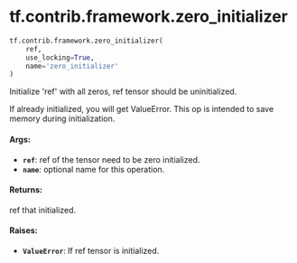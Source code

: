 <div itemscope itemtype="http://developers.google.com/ReferenceObject">
<meta itemprop="name" content="tf.contrib.framework.zero_initializer" />
<meta itemprop="path" content="Stable" />
</div>

# tf.contrib.framework.zero_initializer

``` python
tf.contrib.framework.zero_initializer(
    ref,
    use_locking=True,
    name='zero_initializer'
)
```

Initialize 'ref' with all zeros, ref tensor should be uninitialized.

If already initialized, you will get ValueError. This op is intended to
save memory during initialization.
#### Args:

* <b>`ref`</b>: ref of the tensor need to be zero initialized.
* <b>`name`</b>: optional name for this operation.


#### Returns:

ref that initialized.

#### Raises:

* <b>`ValueError`</b>: If ref tensor is initialized.